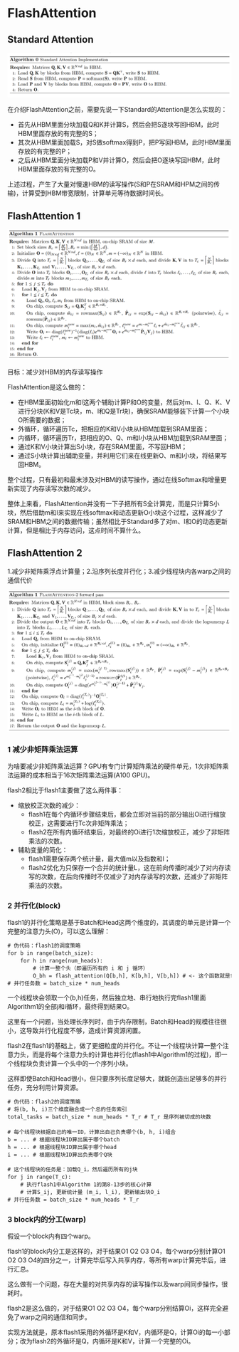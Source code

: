 # FlashAttention

## Standard Attention

![1756722809776](image/learn/1756722809776.png)

在介绍FlashAttention之前，需要先说一下Standard的Attention是怎么实现的：

* 首先从HBM里面分块加载Q和K并计算S，然后会把S逐块写回HBM，此时HBM里面存放的有完整的S；
* 其次从HBM里面加载S，对S做softmax得到P，把P写回HBM，此时HBM里面存放的有完整的P；
* 之后从HBM里面分块加载P和V并计算O，然后会把O逐块写回HBM，此时HBM里面存放的有完整的O。

上述过程，产生了大量对慢速HBM的读写操作(S和P在SRAM和HPM之间的传输)，计算受到HBM带宽限制，计算单元等待数据时间长。

## FlashAttention 1

![1756722837721](image/learn/1756722837721.png)

目标：减少对HBM的内存读写操作

FlashAttention是这么做的：

* 在HBM里面初始化m和l这两个辅助计算P和O的变量，然后对m、l、Q、K、V进行分块(K和V是Tc块，m、l和Q是Tr块)，确保SRAM能够装下计算一个小块O所需要的数据；
* 外循环，循环遍历Tc，把相应的K和V小块从HBM加载到SRAM里面；
* 内循环，循环遍历Tr，把相应的O、Q、m和l小块从HBM加载到SRAM里面；
* 通过K和V小块计算出S小块，存在SRAM里面，不写回HBM；
* 通过S小块计算出辅助变量，并利用它们来在线更新O、m和l小块，将结果写回HBM。

整个过程，只有最初和最末涉及对HBM的读写操作，通过在线Softmax和增量更新实现了内存读写次数的减少。

整体上来看，FlashAttention并没有一下子把所有S全计算完，而是只计算S小块，然后借助m和l来实现在线softmax和动态更新O小块这个过程，这样减少了SRAM和HBM之间的数据传输；虽然相比于Standard多了对m、l和O的动态更新计算，但是相比于内存访问，这点时间不算什么。

## FlashAttention 2

1.减少非矩阵乘浮点计算量；2.沿序列长度并行化；3.减少线程块内各warp之间的通信代价

![1756777184465](image/learn/1756777184465.png)

### 1 减少非矩阵乘法运算

为啥要减少非矩阵乘法运算？GPU有专门计算矩阵乘法的硬件单元，1次非矩阵乘法运算的成本相当于16次矩阵乘法运算(A100 GPU)。

flash2相比于flash1主要做了这么两件事：

* 缩放校正次数的减少：
  * flash1在每个内循环步骤结束后，都会立即对当前的部分输出Oi进行缩放校正，这需要进行Tc次非矩阵乘法；
  * flash2在所有内循环结束后，对最终的Oi进行1次缩放校正，减少了非矩阵乘法的次数。
* 辅助变量的简化：
  * flash1需要保存两个统计量，最大值m以及指数和l；
  * flash2优化为只保存一个合并的统计量L，这在前向传播时减少了对内存读写的次数，在后向传播时不仅减少了对内存读写的次数，还减少了非矩阵乘法的次数。

### 2 并行化(block)

flash1的并行化策略是基于Batch和Head这两个维度的，其调度的单元是计算一个完整的注意力头(O)，可以这么理解：

```txt
# 伪代码：flash1的调度策略
for b in range(batch_size):
    for h in range(num_heads):
        # 计算一整个头（即遍历所有的 i 和 j 循环）
        O_bh = flash_attention(Q[b,h], K[b,h], V[b,h]) # <- 这个函数就是flash1里面的Algorithm 1
# 并行任务数 = batch_size * num_heads
```

一个线程块会领取一个(b,h)任务，然后独立地、串行地执行完flash1里面Algorithm1的全部j和i循环，最终得到结果O。

这里有一个问题，当处理长序列时，由于内存限制，Batch和Head的规模往往很小，这导致并行化程度不够，造成计算资源闲置。

flash2在flash1的基础上，做了更细粒度的并行化。不让一个线程块计算一整个注意力头，而是将每个注意力头的计算也并行化(flash1中Algorithm1的过程)，即一个线程块负责计算一个头中的一个序列小块。

这样即使Batch和Head很小，但只要序列长度足够大，就能创造出足够多的并行任务，充分利用计算资源。

```txt
# 伪代码：flash2的调度策略
# 将(b, h, i)三个维度融合成一个总的任务索引
total_tasks = batch_size * num_heads * T_r # T_r 是序列被切成的块数

# 每个线程块根据自己的唯一ID，计算出自己负责哪个(b, h, i)组合
b = ... # 根据线程块ID算出属于哪个batch
h = ... # 根据线程块ID算出属于哪个head
i = ... # 根据线程块ID算出负责哪个Q块

# 这个线程块的任务是：加载Q_i，然后遍历所有的j块
for j in range(T_c):
    # 执行flash1中Algorithm 1的第8-13步的核心计算
    # 计算S_ij, 更新统计量 (m_i, l_i), 更新输出块O_i
# 并行任务数 = batch_size * num_heads * T_r
```

### 3 block内的分工(warp)

假设一个block内有四个warp。

flash1的block内分工是这样的，对于结果O1 O2 O3 O4，每个warp分别计算O1 O2 O3 O4的四分之一，计算完毕后写入共享内存，等所有warp计算完毕后，进行汇总。

这么做有一个问题，存在大量的对共享内存的读写操作以及warp间同步操作，很耗时。

flash2是这么做的，对于结果O1 O2 O3 O4，每个warp分别结算Oi，这样完全避免了warp之间的通信和同步。

实现方法就是，原本flash1采用的外循环是K和V，内循环是Q，计算Oi的每一小部分；改为flash2的外循环是Q，内循环是K和V，计算一个完整的Oi。
